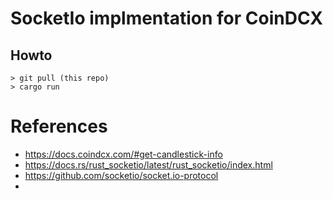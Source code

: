 # SocketIo implmentation for CoinDCX

## Howto
```
> git pull (this repo)
> cargo run
```

# References
- https://docs.coindcx.com/#get-candlestick-info
- https://docs.rs/rust_socketio/latest/rust_socketio/index.html
- https://github.com/socketio/socket.io-protocol
- 
